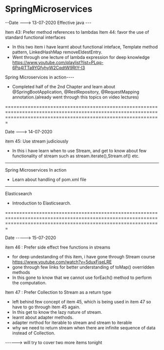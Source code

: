# SpringMicroservices

--Date ---> 13-07-2020
Effective java ---

Item 43:  Prefer method references to lambdas
Item 44:  favor the use of standard functional interfaces
* In this two item i have learnt about functional inteface, Template method pattern, LinkedHashMap removeEldestEntry.
* Went through one lecture of lambda expression for deep knowledge  https://www.youtube.com/playlist?list=PLqq-6Pq4lTTa9YGfyhyW2CqdtW9RtY-I3

Spring Microservices in action----
* Completed half of the 2nd Chapter and learn about @SpringBootApplication, @RestRepository, @RequestMapping annotation.(already went through this topics on video lectures)


===================================================================================================================================================================

Date ---> 14-07-2020

item 45: Use stream judiciously
* In this i have learn when to use Stream, and get to know about few functionality of stream such as stream.iterate(),Stream.of() etc.

------------------------------------------------------------------------------------------------------------------------------------
Spring Microservices In action 
* Learn about handling of pom.xml file

------------------------------------------------------------------------------------------------------------------------------------
Elasticsearch
* Introduction to Elasticsearch.


===================================================================================================================================================================

Date -----> 15-07-2020

item 46 : Prefer side effect free functions in streams

* for deep undestanding of this item, i have gone through Stream course https://www.youtube.com/watch?v=5duxFiseLRE
* gone through few links for better understanding of toMap() overridden methods
* In this gone to know that we cannot use forEach() method to perform the computation.

Item 47 : Prefer Collection to Stream as a return type

* left behind few concept of item 45, which is being used in item 47 so have to go through item 45 again.
* In this get to know the lazy nature of stream.
* learnt about adapter methods.
* adapter mrthod for iterable to stream and stream to iterable
* why we need to return stream when there are infinite sequence of data instead of Collection.

------> will try to cover two more items tonight



